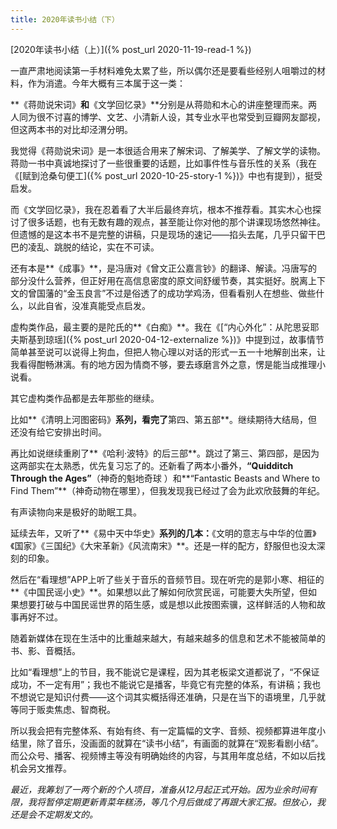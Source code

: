 ```yaml
---
title: 2020年读书小结（下）
---
```


[2020年读书小结（上）]({% post_url 2020-11-19-read-1 %})

一直严肃地阅读第一手材料难免太累了些，所以偶尔还是要看些经别人咀嚼过的材料，作为消遣。今年大概有三本属于这一类：

**《蒋勋说宋词》**和**《文学回忆录》**分别是从蒋勋和木心的讲座整理而来。两人同为很不讨喜的博学、文艺、小清新人设，其专业水平也常受到豆瓣网友鄙视，但这两本书的对比却泾渭分明。

我觉得《蒋勋说宋词》是一本很适合用来了解宋词、了解美学、了解文学的读物。蒋勋一书中真诚地探讨了一些很重要的话题，比如事件性与音乐性的关系（我在《[赋到沧桑句便工]({% post_url 2020-10-25-story-1 %})》中也有提到），挺受启发。

而《文学回忆录》，我在忍着看了大半后最终弃坑，根本不推荐看。其实木心也探讨了很多话题，也有无数有趣的观点，甚至能让你对他的那个讲课现场悠然神往。但遗憾的是这本书不是完整的讲稿，只是现场的速记——掐头去尾，几乎只留干巴巴的凌乱、跳脱的结论，实在不可读。

还有本是**《成事》**，是冯唐对《曾文正公嘉言钞》的翻译、解读。冯唐写的部分没什么营养，但正好用在高信息密度的原文间舒缓节奏，其实挺好。脱离上下文的曾国藩的“金玉良言”不过是俗透了的成功学鸡汤，但看看别人在想些、做些什么，以此自省，没准真能受点启发。

虚构类作品，最主要的是陀氏的**《白痴》**。我在《[“内心外化”：从陀思妥耶夫斯基到琼瑶]({% post_url 2020-04-12-externalize %})》中提到过，故事情节简单甚至说可以说得上狗血，但把人物心理以对话的形式一五一十地解剖出来，让我看得酣畅淋漓。有的地方因为情商不够，要去琢磨言外之意，愣是能当成推理小说看。

其它虚构类作品都是去年那些的继续。



比如**《清明上河图密码》**系列，看完了**第四、第五部**。继续期待大结局，但还没有给它安排出时间。

再比如说继续重刷了**《哈利·波特》的后三部**。跳过了第三、第四部，是因为这两部实在太熟悉，优先复习忘了的。还新看了两本小番外，**“Quidditch Through the Ages”**（神奇的魁地奇球 ）和**“Fantastic Beasts and Where to Find Them”**（神奇动物在哪里），但我发现我已经过了会为此欢欣鼓舞的年纪。

有声读物向来是极好的助眠工具。

延续去年，又听了**《易中天中华史》**系列的几本：**《文明的意志与中华的位置》《国家》《三国纪》《大宋革新》《风流南宋》**。还是一样的配方，舒服但也没太深刻的印象。

然后在“看理想”APP上听了些关于音乐的音频节目。现在听完的是郭小寒、相征的**《中国民谣小史》**。如果想以此了解如何欣赏民谣，可能要大失所望，但如果想要打破与中国民谣世界的陌生感，或是想以此按图索骥，这样鲜活的人物和故事再好不过。

随着新媒体在现在生活中的比重越来越大，有越来越多的信息和艺术不能被简单的书、影、音概括。

比如“看理想”上的节目，我不能说它是课程，因为其老板梁文道都说了，“不保证成功，不一定有用”；我也不能说它是播客，毕竟它有完整的体系，有讲稿；我也不想说它是知识付费——这个词其实概括得还准确，只是在当下的语境里，几乎就等同于贩卖焦虑、智商税。

所以我会把有完整体系、有始有终、有一定篇幅的文字、音频、视频都算进年度小结里，除了音乐，没画面的就算在“读书小结”，有画面的就算在“观影看剧小结”。而公众号、播客、视频博主等没有明确始终的内容，与其用年度总结，不如以后找机会另文推荐。

*最近，我筹划了一两个新的个人项目，准备从12月起正式开始。因为业余时间有限，我将暂停定期更新青菜年糕汤，等几个月后做成了再跟大家汇报。但放心，我还是会不定期发文的。*

